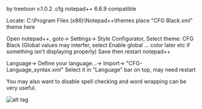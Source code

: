 by treetoon v.1.0.2
.cfg
notepad++ 6.6.9 compatible


Locate: 
C:\Program Files (x86)\Notepad++\themes
place "CFG Black.xml" theme here 

Open notepad++, goto-> Settings-> Style Configurator, Select theme: CFG Black
(Global values may interfer, select Enable global ... color later etc if something isn't displaying properly)
Save then restart notepad++


Language-> Define your language...-> Import-> "CFG-Language_syntax.xml"
Select it in "Language" bar on top, may need restart


You may also want to disable spell checking and word wrapping can be very useful.

![alt tag](https://github.com/treetoon/GoldSrc_style-syntax/blob/master/demo.png)
